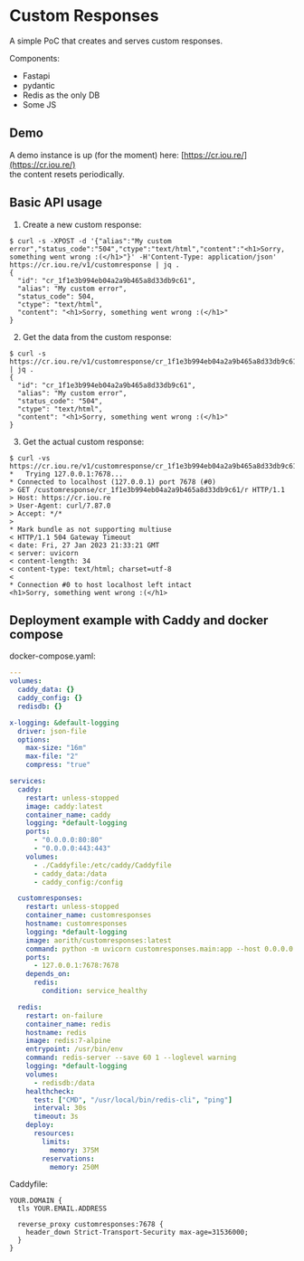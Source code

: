 # Custom Responses

A simple PoC that creates and serves custom responses.

Components:

* Fastapi
* pydantic
* Redis as the only DB
* Some JS

## Demo

A demo instance is up (for the moment) here: [https://cr.iou.re/](https://cr.iou.re/)  
the content resets periodically.  

## Basic API usage

1. Create a new custom response:

```
$ curl -s -XPOST -d '{"alias":"My custom error","status_code":"504","ctype":"text/html","content":"<h1>Sorry, something went wrong :(</h1>"}' -H'Content-Type: application/json' https://cr.iou.re/v1/customresponse | jq .
{
  "id": "cr_1f1e3b994eb04a2a9b465a8d33db9c61",
  "alias": "My custom error",
  "status_code": 504,
  "ctype": "text/html",
  "content": "<h1>Sorry, something went wrong :(</h1>"
}
```

2. Get the data from the custom response:

```
$ curl -s https://cr.iou.re/v1/customresponse/cr_1f1e3b994eb04a2a9b465a8d33db9c61 | jq .
{
  "id": "cr_1f1e3b994eb04a2a9b465a8d33db9c61",
  "alias": "My custom error",
  "status_code": "504",
  "ctype": "text/html",
  "content": "<h1>Sorry, something went wrong :(</h1>"
}
```

3. Get the actual custom response:

```
$ curl -vs https://cr.iou.re/v1/customresponse/cr_1f1e3b994eb04a2a9b465a8d33db9c61/r
*   Trying 127.0.0.1:7678...
* Connected to localhost (127.0.0.1) port 7678 (#0)
> GET /customresponse/cr_1f1e3b994eb04a2a9b465a8d33db9c61/r HTTP/1.1
> Host: https://cr.iou.re
> User-Agent: curl/7.87.0
> Accept: */*
>
* Mark bundle as not supporting multiuse
< HTTP/1.1 504 Gateway Timeout
< date: Fri, 27 Jan 2023 21:33:21 GMT
< server: uvicorn
< content-length: 34
< content-type: text/html; charset=utf-8
<
* Connection #0 to host localhost left intact
<h1>Sorry, something went wrong :(</h1>
```

## Deployment example with Caddy and docker compose

docker-compose.yaml:  

```yaml
---
volumes:
  caddy_data: {}
  caddy_config: {}
  redisdb: {}

x-logging: &default-logging
  driver: json-file
  options:
    max-size: "16m"
    max-file: "2"
    compress: "true"

services:
  caddy:
    restart: unless-stopped
    image: caddy:latest
    container_name: caddy
    logging: *default-logging
    ports:
      - "0.0.0.0:80:80"
      - "0.0.0.0:443:443"
    volumes:
      - ./Caddyfile:/etc/caddy/Caddyfile
      - caddy_data:/data
      - caddy_config:/config

  customresponses:
    restart: unless-stopped
    container_name: customresponses
    hostname: customresponses
    logging: *default-logging
    image: aorith/customresponses:latest
    command: python -m uvicorn customresponses.main:app --host 0.0.0.0 --port 7678
    ports:
      - 127.0.0.1:7678:7678
    depends_on:
      redis:
        condition: service_healthy

  redis:
    restart: on-failure
    container_name: redis
    hostname: redis
    image: redis:7-alpine
    entrypoint: /usr/bin/env
    command: redis-server --save 60 1 --loglevel warning
    logging: *default-logging
    volumes:
      - redisdb:/data
    healthcheck:
      test: ["CMD", "/usr/local/bin/redis-cli", "ping"]
      interval: 30s
      timeout: 3s
    deploy:
      resources:
        limits:
          memory: 375M
        reservations:
          memory: 250M
```

Caddyfile:  

```
YOUR.DOMAIN {
  tls YOUR.EMAIL.ADDRESS

  reverse_proxy customresponses:7678 {
    header_down Strict-Transport-Security max-age=31536000;
  }
}
```
